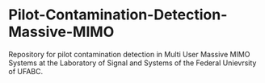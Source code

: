 # Pilot-Contamination-Detection-Massive-MIMO
Repository for pilot contamination detection in Multi User Massive MIMO Systems at the Laboratory of Signal and Systems of the Federal Unievrsity of UFABC.
